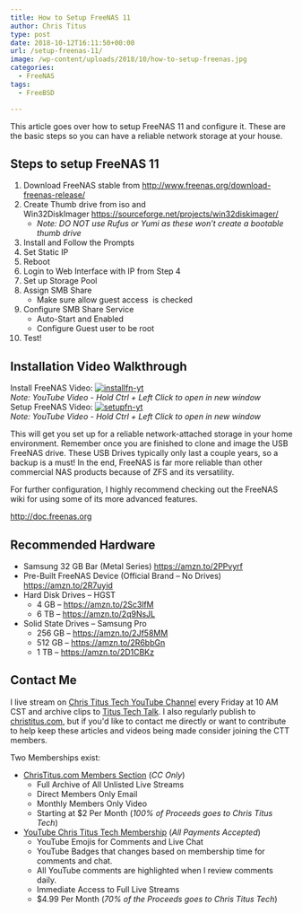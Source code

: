 ```yaml
---
title: How to Setup FreeNAS 11
author: Chris Titus
type: post
date: 2018-10-12T16:11:50+00:00
url: /setup-freenas-11/
image: /wp-content/uploads/2018/10/how-to-setup-freenas.jpg
categories:
  - FreeNAS
tags:
  - FreeBSD

---
```

This article goes over how to setup FreeNAS 11 and configure it. These are the basic steps so you can have a reliable network storage at your house. <!--more-->

## Steps to setup FreeNAS 11

  1. Download FreeNAS stable from <http://www.freenas.org/download-freenas-release/>
  2. Create Thumb drive from iso and Win32DiskImager <https://sourceforge.net/projects/win32diskimager/> 
      * _Note: DO NOT use Rufus or Yumi as these won&#8217;t create a bootable thumb drive_
  3. Install and Follow the Prompts
  4. Set Static IP
  5. Reboot
  6. Login to Web Interface with IP from Step 4
  7. Set up Storage Pool
  8. Assign SMB Share 
      * Make sure allow guest access  is checked
  9. Configure SMB Share Service 
      * Auto-Start and Enabled
      * Configure Guest user to be root
 10. Test!

## Installation Video Walkthrough

Install FreeNAS Video: [![installfn-yt](https://img.youtube.com/vi/G2-s1_OkHGA/0.jpg)](https://www.youtube.com/watch?v=G2-s1_OkHGA)  
_Note: YouTube Video - Hold Ctrl + Left Click to open in new window_  
Setup FreeNAS Video: [![setupfn-yt](https://img.youtube.com/vi/JexkrpeM_WA/0.jpg)](https://www.youtube.com/watch?v=JexkrpeM_WA)  
_Note: YouTube Video - Hold Ctrl + Left Click to open in new window_


This will get you set up for a reliable network-attached storage in your home environment. Remember once you are finished to clone and image the USB FreeNAS drive. These USB Drives typically only last a couple years, so a backup is a must! In the end, FreeNAS is far more reliable than other commercial NAS products because of ZFS and its versatility.

For further configuration, I highly recommend checking out the FreeNAS wiki for using some of its more advanced features.
  
<http://doc.freenas.org>

## Recommended Hardware

  * Samsung 32 GB Bar (Metal Series) https://amzn.to/2PPvyrf
  * Pre-Built FreeNAS Device (Official Brand &#8211; No Drives) https://amzn.to/2R7uyid
  * Hard Disk Drives &#8211; HGST 
      * 4 GB &#8211; https://amzn.to/2Sc3lfM
      * 6 TB &#8211; https://amzn.to/2q9NsJL
  * Solid State Drives &#8211; Samsung Pro 
      * 256 GB &#8211; <https://amzn.to/2Jf58MM>
      * 512 GB &#8211; <https://amzn.to/2R6bbGn>
      * 1 TB &#8211; <https://amzn.to/2D1CBKz>

## Contact Me

I live stream on [Chris Titus Tech YouTube Channel][1] every Friday at 10 AM CST and archive clips to [Titus Tech Talk][2]. I also regularly publish to [christitus.com][3], but if you'd like to contact me directly or want to contribute to help keep these articles and videos being made consider joining the CTT members. 

Two Memberships exist:
- [ChrisTitus.com Members Section][4] (_CC Only_)
  - Full Archive of All Unlisted Live Streams
  - Direct Members Only Email
  - Monthly Members Only Video
  - Starting at $2 Per Month (_100% of Proceeds goes to Chris Titus Tech_)
- [YouTube Chris Titus Tech Membership][5] (_All Payments Accepted_)
  - YouTube Emojis for Comments and Live Chat
  - YouTube Badges that changes based on membership time for comments and chat.
  - All YouTube comments are highlighted when I review comments daily. 
  - Immediate Access to Full Live Streams
  - $4.99 Per Month (_70% of the Proceeds goes to Chris Titus Tech_)

 [1]: https://www.youtube.com/c/ChrisTitusTech
 [2]: https://www.youtube.com/c/ChrisTitusTechStreams
 [3]: https://christitus.com/
 [4]: https://portal.christitus.com
 [5]: https://links.christitus.com/join